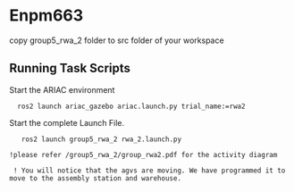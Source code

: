 # Enpm663

copy group5_rwa_2 folder to src folder of your workspace
## **Running Task Scripts**


Start the ARIAC environment


```
  ros2 launch ariac_gazebo ariac.launch.py trial_name:=rwa2
```

Start the complete Launch File.

```
   ros2 launch group5_rwa_2 rwa_2.launch.py
  
!please refer /group5_rwa_2/group_rwa2.pdf for the activity diagram
  
 ! You will notice that the agvs are moving. We have programmed it to move to the assembly station and warehouse.

